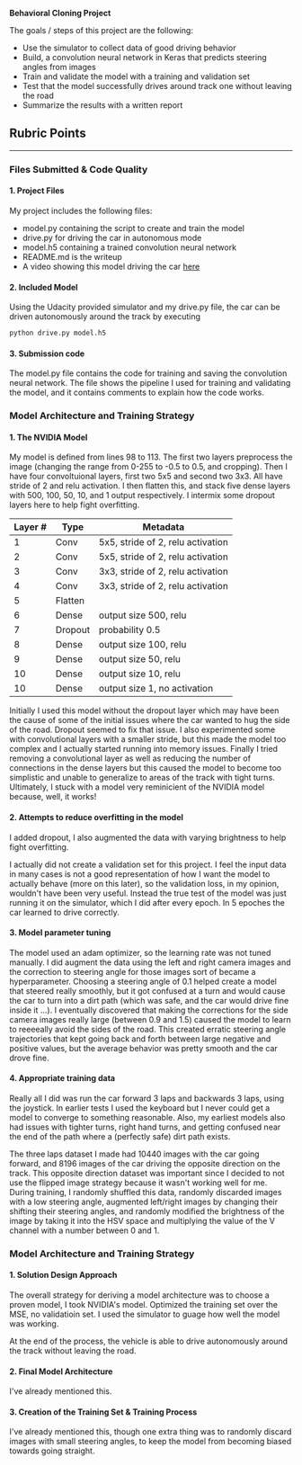 **Behavioral Cloning Project**

The goals / steps of this project are the following:
* Use the simulator to collect data of good driving behavior
* Build, a convolution neural network in Keras that predicts steering angles from images
* Train and validate the model with a training and validation set
* Test that the model successfully drives around track one without leaving the road
* Summarize the results with a written report

## Rubric Points

---
### Files Submitted & Code Quality

#### 1. Project Files
My project includes the following files:
* model.py containing the script to create and train the model
* drive.py for driving the car in autonomous mode
* model.h5 containing a trained convolution neural network 
* README.md is the writeup
* A video showing this model driving the car [here](https://www.youtube.com/watch?v=bFz6EO0N1R0&feature=youtu.be)

#### 2. Included Model
Using the Udacity provided simulator and my drive.py file, the car can be driven autonomously around the track by executing 
```sh
python drive.py model.h5
```

#### 3. Submission code

The model.py file contains the code for training and saving the convolution neural network. The file shows the pipeline I used for training and validating the model, and it contains comments to explain how the code works.

### Model Architecture and Training Strategy

#### 1. The NVIDIA Model

My model is defined from lines 98 to 113. The first two layers preprocess the image (changing the range from 0-255 to -0.5 to 0.5, and cropping). Then I have four convoltuional layers, first two 5x5 and second two 3x3. All have stride of 2 and relu activation. I then flatten this, and stack five dense layers with 500, 100, 50, 10, and 1 output respectively. I intermix some dropout layers here to help fight overfitting.

| Layer # | Type | Metadata                          |
|---------|------|-----------------------------------|
| 1       | Conv | 5x5, stride of 2, relu activation |
| 2       | Conv | 5x5, stride of 2, relu activation |
| 3       | Conv | 3x3, stride of 2, relu activation |
| 4       | Conv | 3x3, stride of 2, relu activation |
| 5       | Flatten | |
| 6       | Dense | output size 500, relu |
| 7       | Dropout | probability 0.5 |
| 8       | Dense | output size 100, relu |
| 9       | Dense | output size 50, relu |
| 10      | Dense | output size 10, relu |
| 10      | Dense | output size 1, no activation|

Initially I used this model without the dropout layer which may have been the cause of some of the initial issues where the car wanted to hug the side of the road. Dropout seemed to fix that issue. I also experimented some with convolutional layers with a smaller stride, but this made the model too complex and I actually started running into memory issues. Finally I tried removing a convolutional layer as well as reducing the number of connections in the dense layers but this caused the model to become too simplistic and unable to generalize to areas of the track with tight turns. Ultimately, I stuck with a model very reminicient of the NVIDIA model because, well, it works!

#### 2. Attempts to reduce overfitting in the model

I added dropout, I also augmented the data with varying brightness to help fight overfitting.

I actually did not create a validation set for this project. I feel the input data in many cases is not a good representation of how I want the model to actually behave (more on this later), so the validation loss, in my opinion, wouldn't have been very useful. Instead the true test of the model was just running it on the simulator, which I did after every epoch. In 5 epoches the car learned to drive correctly.

#### 3. Model parameter tuning

The model used an adam optimizer, so the learning rate was not tuned manually. I did augment the data using the left and right camera images and the correction to steering angle for those images sort of became a hyperparameter. Choosing a steering angle of 0.1 helped create a model that steered really smoothly, but it got confused at a turn and would cause the car to turn into a dirt path (which was safe, and the car would drive fine inside it ...). I eventually discovered that making the corrections for the side camera images really large (between 0.9 and 1.5) caused the model to learn to reeeeally avoid the sides of the road. This created erratic steering angle trajectories that kept going back and forth between large negative and positive values, but the average behavior was pretty smooth and the car drove fine.

#### 4. Appropriate training data

Really all I did was run the car forward 3 laps and backwards 3 laps, using the joystick. In earlier tests I used the keyboard but I never could get a model to converge to something reasonable. Also, my earliest models also had issues with tighter turns, right hand turns, and getting confused near the end of the path where a (perfectly safe) dirt path exists.

The three laps dataset I made had 10440 images with the car going forward, and 8196 images of the car driving the opposite direction on the track. This opposite direction dataset was important since I decided to not use the flipped image strategy because it wasn't working well for me. During training, I randomly shuffled this data, randomly discarded images with a low steering angle, augmented left/right images by changing their shifting their steering angles, and randomly modified the brightness of the image by taking it into the HSV space and multiplying the value of the V channel with a number between 0 and 1.

### Model Architecture and Training Strategy

#### 1. Solution Design Approach

The overall strategy for deriving a model architecture was to choose a proven model, I took NVIDIA's model. Optimized the training set over the MSE, no validatioin set. I used the simulator to guage how well the model was working.

At the end of the process, the vehicle is able to drive autonomously around the track without leaving the road.

#### 2. Final Model Architecture

I've already mentioned this.

#### 3. Creation of the Training Set & Training Process

I've already mentioned this, though one extra thing was to randomly discard images with small steering angles, to keep the model from becoming biased towards going straight.
